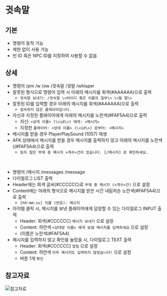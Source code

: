 # 귓속말

## 기본
* 명령어 동작 기능
* 제한 없이 사용 가능
* 빈 ID 혹은 NPC ID를 지정하여 사용할 수 없음

## 상세
* 명령어 /pm /w /ow /귓속말 /귓말 /whisper
* 잘못된 형식으로 명령어 입력 시 아래의 메시지를 회색(#AAAAAA)으로 출력
  * ```귓속말 보내기: /귓속말 \<아이디 혹은 이름의 일부\> \<할 말\> ```
* 잘못된 ID를 입력할 경우 아래의 메시지를 회색(#AAAAAA)으로 출력
  * ```접속하지 않은 플레이어입니다.```
* 자신과 지정한 플레이어에게 아래의 메시지를 노란색(#FAF5A4)으로 출력
  * 자신: ```<상대 이름> (\<id\>) 에게: <메시지>```
  * 지정한 ```플레이어: <상대 이름> (\<id\>) 로부터: <메시지>```
* 메시지를 받을 경우 PlayerPlaySound (1057) 재생
* AFK 상태에서 메시지를 받을 경우 메시지를 출력하지 않고 아래의 메시지를 노란색((#FAF5A4)으로 출력
  * ```읽지 않은 부재 중 메시지 <개수>건이 있습니다. [/메시지] 로 확인하세요.```
<br>

 
 
* 명령어 /메시지 /messages /message
* 다이얼로그 LIST 출력
* Header에는 회색 글씨(#CCCCCC)로 ```부재 중 메시지 (<개수>건)``` 으로 설정
* Content에는 아래의 형식으로 메시지를 받은 시간 내림차순 노란색(#FAF5A4)으로 출력
  * ```[hh:mm:ss] 이름 (번호): 메시지  ```
* 아이템 클릭 시, 메시지를 보낸 플레이어에게 답장할 수 있는 다이얼로그 INPUT 출력
  * Header: 회색(#CCCCCC) ```메시지 보내기``` 으로 설정
  * Content: 하얀색 ```<상대방 이름> 에게 보낼 메시지를 입력하세요``` 으로 설정
  * (이름은 노란색(#FAF5A4)
* 메시지를 입력하지 않고 확인을 눌렀을 시, 다이얼로그 TEXT 출력
  * Header: 회색(#CCCCCC) ```알림``` 으로 설정
  * Content: 하얀색 ```아무 메시지도 입력하지 않았습니다!``` 으로 설정
  * 버튼 1개 ```확인```

## 참고자료
![참고자료](https://user-images.githubusercontent.com/10339017/83994315-f3ddb700-a990-11ea-8512-07f56353e74e.png)